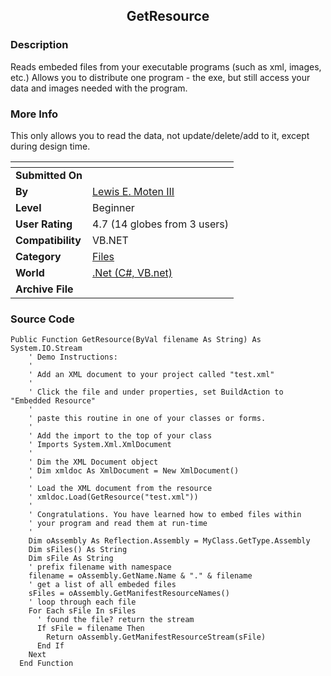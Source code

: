 ﻿<div align="center">

## GetResource


</div>

### Description

Reads embeded files from your executable programs (such as xml, images, etc.) Allows you to distribute one program - the exe, but still access your data and images needed with the program.
 
### More Info
 
This only allows you to read the data, not update/delete/add to it, except during design time.


<span>             |<span>
---                |---
**Submitted On**   |
**By**             |[Lewis E\. Moten III](https://github.com/Planet-Source-Code/PSCIndex/blob/master/ByAuthor/lewis-e-moten-iii.md)
**Level**          |Beginner
**User Rating**    |4.7 (14 globes from 3 users)
**Compatibility**  |VB\.NET
**Category**       |[Files](https://github.com/Planet-Source-Code/PSCIndex/blob/master/ByCategory/files__10-2.md)
**World**          |[\.Net \(C\#, VB\.net\)](https://github.com/Planet-Source-Code/PSCIndex/blob/master/ByWorld/net-c-vb-net.md)
**Archive File**   |[](https://github.com/Planet-Source-Code/lewis-e-moten-iii-getresource__10-954/archive/master.zip)





### Source Code

```
Public Function GetResource(ByVal filename As String) As System.IO.Stream
    ' Demo Instructions:
    '
    ' Add an XML document to your project called "test.xml"
    '
    ' Click the file and under properties, set BuildAction to "Embedded Resource"
    '
    ' paste this routine in one of your classes or forms.
    '
    ' Add the import to the top of your class
    ' Imports System.Xml.XmlDocument
    '
    ' Dim the XML Document object
    ' Dim xmldoc As XmlDocument = New XmlDocument()
    '
    ' Load the XML document from the resource
    ' xmldoc.Load(GetResource("test.xml"))
    '
    ' Congratulations. You have learned how to embed files within
    ' your program and read them at run-time
    '
    Dim oAssembly As Reflection.Assembly = MyClass.GetType.Assembly
    Dim sFiles() As String
    Dim sFile As String
    ' prefix filename with namespace
    filename = oAssembly.GetName.Name & "." & filename
    ' get a list of all embeded files
    sFiles = oAssembly.GetManifestResourceNames()
    ' loop through each file
    For Each sFile In sFiles
      ' found the file? return the stream
      If sFile = filename Then
        Return oAssembly.GetManifestResourceStream(sFile)
      End If
    Next
  End Function
```

